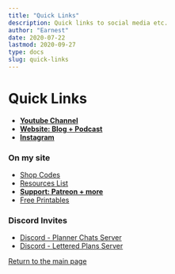 ```yaml
---
title: "Quick Links"
description: Quick links to social media etc.
author: "Earnest"
date: 2020-07-22
lastmod: 2020-09-27
type: docs
slug: quick-links
---
```


# Quick Links
- **[Youtube Channel](https://youtube.com/c/letteredplans)**
- **[Website: Blog + Podcast](/)**
- **[Instagram](https://instagram.com/letteredplans)**

### On my site
- [Shop Codes](/docs/shops)
- [Resources List](/docs/resources)
- **[Support: Patreon + more](/docs/support)**
- [Free Printables](/docs/free-printables)

### Discord Invites
- [Discord - Planner Chats Server](https://discord.gg/u7RT8b8)
- [Discord - Lettered Plans Server](https://discord.gg/EduyGGv)

[Return to the main page](/)
